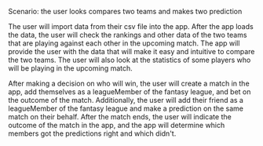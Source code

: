 Scenario: the user looks compares two teams and makes two prediction

The user will import data from their csv file into the app. After the app loads the data, the user will check the 
rankings and other data of the two teams that are playing against each other in the upcoming match. The app will provide
the user with the data that will make it easy and intuitive to compare the two teams. The user will also look at the 
statistics of some players who will be playing in the upcoming match.

After making a decision on who will  win, the user will create a match in the app, add themselves as a leagueMember of the 
fantasy league, and bet on the outcome of the match. Additionally, the user will add their friend as a leagueMember of the 
fantasy league and make a prediction on the same match on their behalf. After the match ends, the user will indicate
the outcome of the match in the app, and the app will determine which members got the predictions right and which
didn't.
